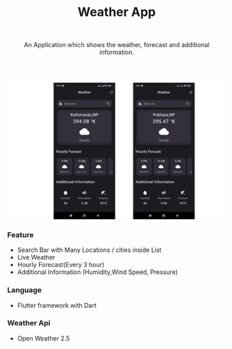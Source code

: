 
<div align="center">
  <h1>Weather App </h1><br>
  <p>An Application which shows the weather, forecast and additional  information.</p>
 <br>
</div><br/>

![Image Alt Text](/3.jpg)

### Feature
- Search Bar with Many Locations / cities inside List
- Live Weather
- Hourly Forecast(Every 3 hour)
- Additional Information (Humidity,Wind Speed, Pressure)

### Language
-  Flutter framework with Dart

### Weather Api
- Open Weather 2.5

